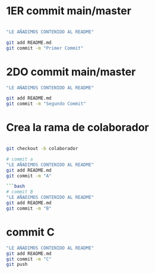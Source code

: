 
# 1ER commit main/master
```bash

"LE AÑADIMOS CONTENIDO AL README"

git add README.md
git commit -m "Primer Commit"

```

# 2DO commit main/master

```bash
"LE AÑADIMOS CONTENIDO AL README"

git add README.md
git commit -m "Segundo Commit"
```
# Crea la rama de colaborador

```bash

git checkout -b colaborador

# commit a
"LE AÑADIMOS CONTENIDO AL README"
git add README.md
git commit -m "A"

```bash
# commit B
"LE AÑADIMOS CONTENIDO AL README"
git add README.md
git commit -m "B"

```

# commit C
```bash
"LE AÑADIMOS CONTENIDO AL README"
git add README.md
git commit -m "C"
git push
```
